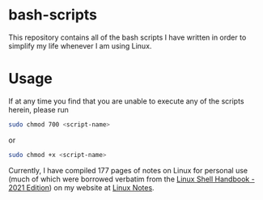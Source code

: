 # bash-scripts

This repository contains all of the bash scripts I have written in order to simplify my life whenever I am using Linux.

# Usage

If at any time you find that you are unable to execute any of the scripts herein, please run 

```bash
sudo chmod 700 <script-name>
```
or
```bash
sudo chmod +x <script-name>
```

Currently, I have compiled 177 pages of notes on Linux for personal use (much of which were borrowed verbatim from the [Linux Shell Handbook - 2021 Edition](https://www.linux-magazine.com/Resources/Special-Editions/41-Linux-Shell-Handbook-2021-Edition)) on my website at [Linux Notes](https://corystephenson.github.io/media/Linux%20Notes.pdf). 
